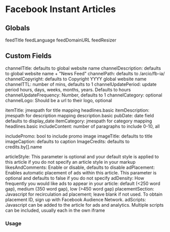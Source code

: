 # Facebook Instant Articles

## Globals

feedTitle
feedLanguage
feedDomainURL
feedResizer

## Custom Fields

channelTitle: defaults to global website name
channelDescription: defaults to global website name + "News Feed"
channelPath: defaults to /arcio/fb-ia/
channelCopyright: defaults to Copyright YYYY global website name
channelTTL: number of mins, defaults to 1
channelUpdatePeriod: update period hours, days, weeks, months, years. Defaults to hours
channelUpdateFrequency: Number, defaults to 1
channelCategory: optional
channelLogo: Should be a url to their logo, optional

itemTitle: jmespath for title mapping headlines.basic
itemDescription: jmespath for description mapping description.basic
pubDate: date field defaults to display_date
itemCategory: jmespath for category mapping headlines.basic
includeContent: number of paragraphs to include 0-10, all

includePromo: bool to include promo image
imageTitle: defaults to title
imageCaption: defaults to caption
ImageCredits: defaults to credits.by[].name

articleStyle: This parameter is optional and your default style is applied to this article if you do not specify an article style in your markup
likesAndComments: Enable or disable, defaults to disable
adPlacement: Enables automatic placement of ads within this article. This parameter is optional and defaults to false if you do not specify
adDensity: How frequently you would like ads to appear in your article: default (<250 word gap), medium (350 word gap), low (>450 word gap)
placementSection: Javascript for recirculation ad placement; leave blank if not used. To obtain placement ID, sign up with Facebook Audience Network.
adScripts: Javascript can be added to the article for ads and analytics. Multiple scripts can be included, usually each in the own iframe

### Usage
